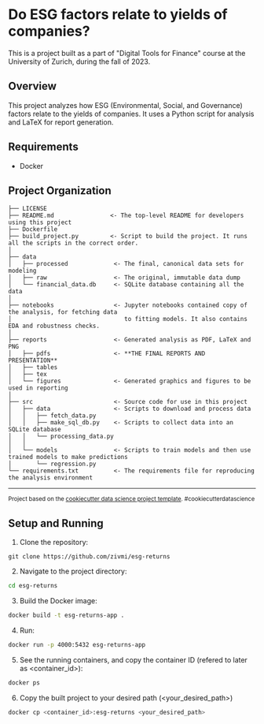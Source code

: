 # Do ESG factors relate to yields of companies?

This is a project built as a part of "Digital Tools for Finance" course at the University of Zurich, during the fall of 2023.

## Overview
This project analyzes how ESG (Environmental, Social, and Governance) factors relate to the yields of companies. It uses a Python script for analysis and LaTeX for report generation.

## Requirements
- Docker

Project Organization
------------

    ├── LICENSE
    ├── README.md                <- The top-level README for developers using this project
    ├── Dockerfile
    ├── build_project.py         <- Script to build the project. It runs all the scripts in the correct order.
    │                                       
    ├── data
    │   ├── processed             <- The final, canonical data sets for modeling
    │   ├── raw                   <- The original, immutable data dump
    │   └── financial_data.db     <- SQLite database containing all the data
    │        
    ├── notebooks                 <- Jupyter notebooks contained copy of the analysis, for fetching data
    │                                to fitting models. It also contains EDA and robustness checks.
    │    
    ├── reports                   <- Generated analysis as PDF, LaTeX and PNG
    │   ├── pdfs                  <- **THE FINAL REPORTS AND PRESENTATION**
    │   ├── tables           
    │   ├── tex      
    │   └── figures               <- Generated graphics and figures to be used in reporting
    │
    ├── src                       <- Source code for use in this project
    │   ├── data                  <- Scripts to download and process data
    │   │   ├── fetch_data.py
    │   │   ├── make_sql_db.py    <- Scripts to collect data into an SQLite database
    │   │   └── processing_data.py
    │   │
    │   └── models                <- Scripts to train models and then use trained models to make predictions
    │       └── regression.py
    └── requirements.txt          <- The requirements file for reproducing the analysis environment
                       
--------

<p><small>Project based on the <a target="_blank" href="https://drivendata.github.io/cookiecutter-data-science/">cookiecutter data science project template</a>. #cookiecutterdatascience</small></p>

## Setup and Running

1. Clone the repository:
```
git clone https://github.com/zivmi/esg-returns
```
2. Navigate to the project directory:
```bash
cd esg-returns
```
3. Build the Docker image:
```bash
docker build -t esg-returns-app .
```
4. Run:
```bash
docker run -p 4000:5432 esg-returns-app
```
5. See the running containers, and copy the container ID (refered to later as <container_id>):
```bash
docker ps
```
6. Copy the built project to your desired path (<your_desired_path>)
```bash
docker cp <container_id>:esg-returns <your_desired_path>
```